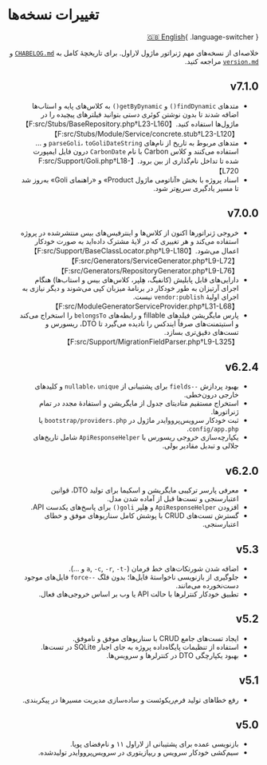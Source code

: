 # تغییرات نسخه‌ها

<div dir="rtl" markdown="1">

[🇬🇧 English](../en/changelog.md){ .language-switcher }

خلاصه‌ای از نسخه‌های مهم ژنراتور ماژول لاراول. برای تاریخچهٔ کامل به [`CHABELOG.md`](https://github.com/AfshinEfati/laravel-module-generator/blob/main/CHABELOG.md) و [`version.md`](https://github.com/AfshinEfati/laravel-module-generator/blob/main/version.md) مراجعه کنید.


## v7.1.0

- متدهای `findDynamic()` و `getByDynamic()` به کلاس‌های پایه و استاب‌ها اضافه شدند تا بدون نوشتن کوئری دستی بتوانید فیلترهای پیچیده را در ماژول‌ها استفاده کنید.【F:src/Stubs/BaseRepository.php†L23-L160】【F:src/Stubs/Module/Service/concrete.stub†L23-L120】
- متدهای مربوط به تاریخ از نام‌های `parseGoli`، `toGoliDateString` و ... استفاده می‌کنند و کلاس Carbon با نام `CarbonDate` درون فایل ایمپورت شده تا تداخل نام‌گذاری از بین برود.【F:src/Support/Goli.php†L18-L720】
- اسناد پروژه با بخش «آناتومی ماژول Product» و «راهنمای Goli» به‌روز شد تا مسیر یادگیری سریع‌تر شود.

## v7.0.0

- خروجی ژنراتورها اکنون از کلاس‌ها و اینترفیس‌های بیس منتشرشده در پروژه استفاده می‌کند و هر تغییری که در لایهٔ مشترک داده‌اید به صورت خودکار اعمال می‌شود.【F:src/Support/BaseClassLocator.php†L9-L180】【F:src/Generators/ServiceGenerator.php†L9-L72】【F:src/Generators/RepositoryGenerator.php†L9-L76】
- دارایی‌های قابل پابلیش (کانفیگ، هِلپر، کلاس‌های بیس و استاب‌ها) هنگام اجرای آرتیزان به طور خودکار در برنامهٔ میزبان کپی می‌شوند و دیگر نیازی به اجرای اولیهٔ `vendor:publish` نیست.【F:src/ModuleGeneratorServiceProvider.php†L31-L68】
- پارس مایگریشن فیلدهای fillable و رابطه‌های `belongsTo` را استخراج می‌کند و استیتمنت‌های صرفاً ایندکس را نادیده می‌گیرد تا DTO، ریسورس و تست‌های دقیق‌تری بسازد.【F:src/Support/MigrationFieldParser.php†L9-L325】

## v6.2.4

- بهبود پردازش `--fields` برای پشتیبانی از `nullable`، `unique` و کلیدهای خارجی درون‌خطی.
- استخراج مستقیم متادیتای جدول از مایگریشن و استفادهٔ مجدد در تمام ژنراتورها.
- ثبت خودکار سرویس‌پرووایدر ماژول در `bootstrap/providers.php` یا `config/app.php`.
- یکپارچه‌سازی خروجی ریسورس با `ApiResponseHelper` شامل تاریخ‌های جلالی و تبدیل مقادیر بولی.

## v6.2.0

- معرفی پارسر ترکیبی مایگریشن و اسکیما برای تولید DTO، قوانین اعتبارسنجی و تست‌ها قبل از آماده شدن مدل.
- افزودن `ApiResponseHelper` و هِلپر `goli()` برای پاسخ‌های یکدست API.
- گسترش تست‌های CRUD با پوشش کامل سناریوهای موفق و خطای اعتبارسنجی.

## v5.3

- اضافه شدن شورتکات‌های خط فرمان (`-a`, `-c`, `-r`, `-t` و ...).
- جلوگیری از بازنویسی ناخواستهٔ فایل‌ها؛ بدون فلگ `--force` فایل‌های موجود دست‌نخورده می‌مانند.
- تطبیق خودکار کنترلرها با حالت API یا وب بر اساس خروجی‌های فعال.

## v5.2

- ایجاد تست‌های جامع CRUD با سناریوهای موفق و ناموفق.
- استفاده از تنظیمات پایگاه‌داده پروژه به جای اجبار SQLite در تست‌ها.
- بهبود یکپارچگی DTO در کنترلرها و سرویس‌ها.

## v5.1

- رفع خطاهای تولید فرم‌ریکوئست و ساده‌سازی مدیریت مسیرها در پیکربندی.

## v5.0

- بازنویسی عمده برای پشتیبانی از لاراول ۱۱ و نام‌فضای پویا.
- سیم‌کشی خودکار سرویس و ریپازیتوری در سرویس‌پرووایدر تولیدشده.

</div>

